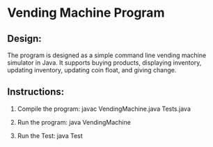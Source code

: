 # Vending Machine Program

## Design:

The program is designed as a simple command line vending machine simulator in Java. It supports buying products, displaying inventory, updating inventory, updating coin float, and giving change.

## Instructions:

1. Compile the program:
   javac VendingMachine.java Tests.java

2. Run the program:
   java VendingMachine
   
4. Run the Test:
   java Test
